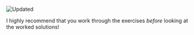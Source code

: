 ![Updated][update-shield]

I highly recommend that you work through the exercises _before_ looking at the worked solutions!


[update-shield]: https://img.shields.io/badge/LAST%20UPDATED-10%20OCT%202024-57ffd8?style=for-the-badge
